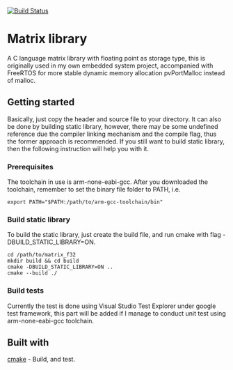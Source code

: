 [![Build Status](https://travis-ci.org/osjacky430/matrix_f32.svg?branch=master)](https://travis-ci.org/osjacky430/matrix_f32)
# Matrix library
A C language matrix library with floating point as storage type, this is originally used in my own embedded system project, accompanied with FreeRTOS for more stable dynamic memory allocation pvPortMalloc instead of malloc.
## Getting started
Basically, just copy the header and source file to your directory. It can also be done by building static library, however, there may be some undefined reference due the compiler linking mechanism and the compile flag, thus the former approach is recommended. If you still want to build static library, then the following instruction will help you with it.
### Prerequisites
The toolchain in use is arm-none-eabi-gcc.
After you downloaded the toolchain, remember to set the binary file folder to PATH, i.e.
```
export PATH="$PATH:/path/to/arm-gcc-toolchain/bin"
```
### Build static library
To build the static library, just create the build file, and run cmake with flag -DBUILD_STATIC_LIBRARY=ON.
```
cd /path/to/matrix_f32
mkdir build && cd build
cmake -DBUILD_STATIC_LIBRARY=ON ..
cmake --build ./
```
### Build tests
Currently the test is done using Visual Studio Test Explorer under google test framework, this part will be added if I manage to conduct unit test using arm-none-eabi-gcc toolchain.
## Built with
[cmake](https://cmake.org/) - Build, and test.
